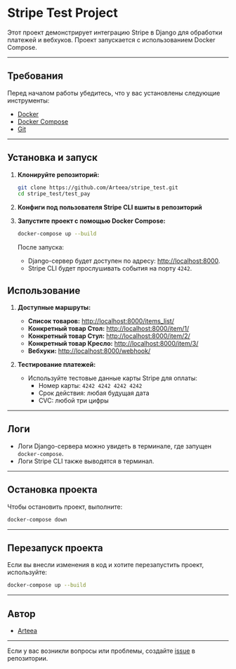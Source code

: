 # Stripe Test Project

Этот проект демонстрирует интеграцию Stripe в Django для обработки платежей и вебхуков. Проект запускается с использованием Docker Compose.

---

## Требования

Перед началом работы убедитесь, что у вас установлены следующие инструменты:

- [Docker](https://docs.docker.com/get-docker/)
- [Docker Compose](https://docs.docker.com/compose/install/)
- [Git](https://git-scm.com/)

---

## Установка и запуск

1. **Клонируйте репозиторий:**

   ```bash
   git clone https://github.com/Arteea/stripe_test.git
   cd stripe_test/test_pay
   ```

2. **Конфиги под пользователя Stripe CLI вшиты в репозиторий**

3. **Запустите проект с помощью Docker Compose:**

   ```bash
   docker-compose up --build
   ```

   После запуска:
   - Django-сервер будет доступен по адресу: [http://localhost:8000](http://localhost:8000).
   - Stripe CLI будет прослушивать события на порту `4242`.


## Использование

1. **Доступные маршруты:**

   - **Список товаров:** [http://localhost:8000/items_list/](http://localhost:8000/items_list/)
   - **Конкретный товар Стол:** [http://localhost:8000/item/1/](http://localhost:8000/item/1/)
   - **Конкретный товар Стул:** [http://localhost:8000/item/2/](http://localhost:8000/item/2/)
   - **Конкретный товар Кресло:** [http://localhost:8000/item/3/](http://localhost:8000/item/3/)
   - **Вебхуки:** [http://localhost:8000/webhook/](http://localhost:8000/webhook/)

2. **Тестирование платежей:**

   - Используйте тестовые данные карты Stripe для оплаты:
     - Номер карты: `4242 4242 4242 4242`
     - Срок действия: любая будущая дата
     - CVC: любой три цифры

---

## Логи

- Логи Django-сервера можно увидеть в терминале, где запущен `docker-compose`.
- Логи Stripe CLI также выводятся в терминал.

---

## Остановка проекта

Чтобы остановить проект, выполните:

```bash
docker-compose down
```

---

## Перезапуск проекта

Если вы внесли изменения в код и хотите перезапустить проект, используйте:

```bash
docker-compose up --build
```

---


## Автор

- [Arteea](https://github.com/Arteea)

---

Если у вас возникли вопросы или проблемы, создайте [issue](https://github.com/Arteea/stripe_test/issues) в репозитории.
